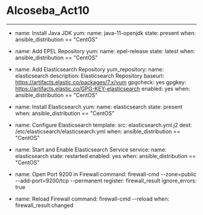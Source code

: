 # Alcoseba_Act10

---
- name: Install Java JDK
  yum:
    name: java-11-openjdk
    state: present
  when: ansible_distribution == "CentOS"

- name: Add EPEL Repository
  yum:
    name: epel-release
    state: latest
  when: ansible_distribution == "CentOS"

- name: Add Elasticsearch Repository
  yum_repository:
    name: elasticsearch
    description: Elasticsearch Repository
    baseurl: https://artifacts.elastic.co/packages/7.x/yum
    gpgcheck: yes
    gpgkey: https://artifacts.elastic.co/GPG-KEY-elasticsearch
    enabled: yes
  when: ansible_distribution == "CentOS"

- name: Install Elasticsearch
  yum:
    name: elasticsearch
    state: present
  when: ansible_distribution == "CentOS"

- name: Configure Elasticsearch
  template:
    src: elasticsearch.yml.j2
    dest: /etc/elasticsearch/elasticsearch.yml
  when: ansible_distribution == "CentOS"

- name: Start and Enable Elasticsearch Service
  service:
    name: elasticsearch
    state: restarted
    enabled: yes
  when: ansible_distribution == "CentOS"

- name: Open Port 9200 in Firewall
  command: firewall-cmd --zone=public --add-port=9200/tcp --permanent
  register: firewall_result
  ignore_errors: true

- name: Reload Firewall
  command: firewall-cmd --reload
  when: firewall_result.changed
